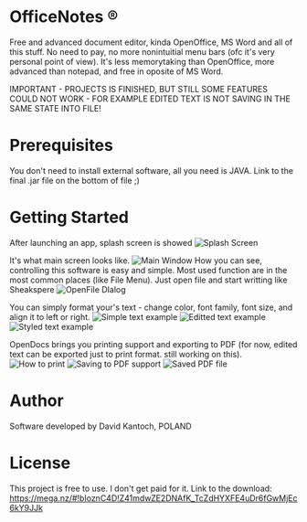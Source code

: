 # OfficeNotes ®
Free and advanced document editor, kinda OpenOffice, MS Word and all of this stuff. No need to pay, no more nonintuitial menu bars (ofc it's very personal point of view). It's less memorytaking than OpenOffice, more advanced than notepad, and free in oposite of MS Word.

IMPORTANT - PROJECTS IS FINISHED, BUT STILL SOME FEATURES COULD NOT WORK - FOR EXAMPLE EDITED TEXT IS NOT SAVING IN THE SAME STATE INTO FILE!

# Prerequisites
You don't need to install external software, all you need is JAVA. Link to the final .jar file on the bottom of file ;)

# Getting Started
After launching an app, splash screen is showed
![Splash Screen](https://raw.githubusercontent.com/longdavid2k17/opendocs/master/Screenshots/splashScreen.PNG)

It's what main screen looks like.
![Main Window](https://raw.githubusercontent.com/longdavid2k17/opendocs/master/Screenshots/mainWindows.PNG)
How you can see, controlling this software is easy and simple. Most used function are in the most common places (like File Menu).
Just open file and start writting like Sheakspere
![OpenFile DIalog](https://raw.githubusercontent.com/longdavid2k17/opendocs/master/Screenshots/openDialog.PNG)

You can simply format your's text - change color, font family, font size, and align it to left or right.
![Simple text example](https://raw.githubusercontent.com/longdavid2k17/opendocs/master/Screenshots/simpleText.PNG)
![Editted text example](https://raw.githubusercontent.com/longdavid2k17/opendocs/master/Screenshots/edditedText.PNG)
![Styled text example](https://raw.githubusercontent.com/longdavid2k17/opendocs/master/Screenshots/styledText.PNG)

OpenDocs brings you printing support and exporting to PDF (for now, edited text can be exported just to print format. still working on this).
![How to print](https://raw.githubusercontent.com/longdavid2k17/opendocs/master/Screenshots/printingOption.PNG)
![Saving to PDF support](https://raw.githubusercontent.com/longdavid2k17/opendocs/master/Screenshots/savingAsPDF.PNG)
![Saved PDF file](https://raw.githubusercontent.com/longdavid2k17/opendocs/master/Screenshots/savedPDF.PNG)

# Author
Software developed by David Kantoch, POLAND

# License
This project is free to use. I don't get paid for it.
Link to the download: https://mega.nz/#!bIoznC4D!Z41mdwZE2DNAfK_TcZdHYXFE4uDr6fGwMjEc6kY9JJk

